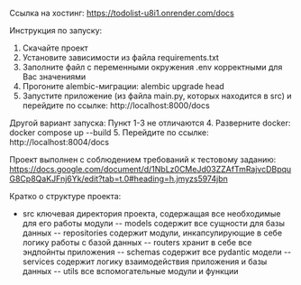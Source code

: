 Ссылка на хостинг: https://todolist-u8i1.onrender.com/docs

Инструкция по запуску:

1. Скачайте проект
2. Установите зависимости из файла requirements.txt
3. Заполните файл с переменными окружения .env корректными для Вас значениями
4. Прогоните alembic-миграции: alembic upgrade head
5. Запустите приложение (из файла main.py, которых находится в src) и перейдите по ссылке: http://localhost:8000/docs

Другой вариант запуска:
Пункт 1-3 не отличаются
4. Разверните docker: docker compose up --build 
5. Перейдите по ссылке: http://localhost:8004/docs

Проект выполнен с соблюдением требований к тестовому заданию: https://docs.google.com/document/d/1NbLz0CMeJd03ZZAfTmRajvcDBpquG8Cp8QaKJFnj6Yk/edit?tab=t.0#heading=h.jmyzs5974jbn

Кратко о структуре проекта:
- src ключевая директория проекта, содержащая все необходимые для его работы модули
-- models содержит все сущности для базы данных
-- repositories содержит модули, инкапсулирующие в себе логику работы с базой данных
-- routers хранит в себе все эндпойнты приложения
-- schemas содержит все pydantic модели
-- services содержит логику взаимодействия приложения и базы данных
-- utils все вспомогательные модули и функции
